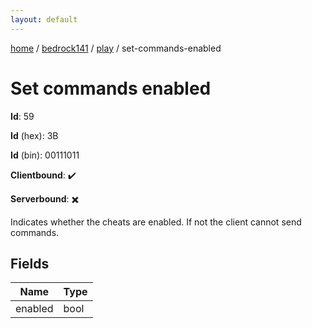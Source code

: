 ```yaml
---
layout: default
---
```


[home](/)  /  [bedrock141](/protocol/bedrock141)  /  [play](/protocol/bedrock141/play)  /  set-commands-enabled

# Set commands enabled

**Id**: 59

**Id** (hex): 3B

**Id** (bin): 00111011

**Clientbound**: ✔️

**Serverbound**: ✖️

Indicates whether the cheats are enabled. If not the client cannot send commands.

## Fields

Name | Type
---|---
enabled | bool
